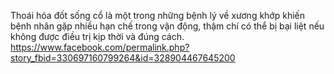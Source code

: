 Thoái hóa đốt sống cổ là một trong những bệnh lý về xương khớp khiến bệnh nhân gặp nhiều hạn chế trong vận động, thậm chí có thể bị bại liệt nếu không được điều trị kịp thời và đúng cách. 
https://www.facebook.com/permalink.php?story_fbid=330697160799264&id=328904467645200
